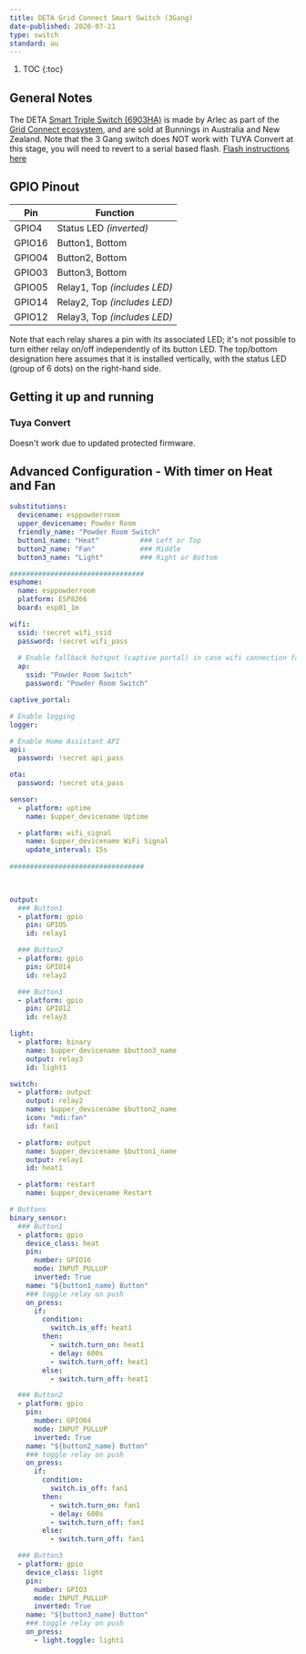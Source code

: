 ```yaml
---
title: DETA Grid Connect Smart Switch (3Gang)
date-published: 2020-07-21
type: switch
standard: au
---
```


1. TOC
{:toc}

## General Notes

The DETA [Smart Triple Switch (6903HA)](https://www.bunnings.com.au/deta-grid-connect-smart-triple-gang-touch-light-switch_p0161014) is made by Arlec as part of the [Grid Connect ecosystem](https://grid-connect.com.au/), and are sold at Bunnings in Australia and New Zealand.  Note that the 3 Gang switch does NOT work with TUYA Convert at this stage, you will need to revert to a serial based flash. [Flash instructions here](https://blog.mikejmcguire.com/2020/05/22/deta-grid-connect-3-and-4-gang-light-switches-and-home-assistant/)

## GPIO Pinout

| Pin     | Function                           |
|---------|------------------------------------|
| GPIO4   | Status LED *(inverted)*            |
| GPIO16  | Button1, Bottom                    |
| GPIO04  | Button2, Bottom                    |
| GPIO03  | Button3, Bottom                    |
| GPIO05  | Relay1, Top *(includes LED)*       |
| GPIO14  | Relay2, Top *(includes LED)*       |
| GPIO12  | Relay3, Top *(includes LED)*       |

Note that each relay shares a pin with its associated LED; it's not possible to turn either relay on/off independently of its button LED.
The top/bottom designation here assumes that it is installed vertically, with the status LED (group of 6 dots) on the right-hand side.

## Getting it up and running

### Tuya Convert

Doesn't work due to updated protected firmware.

## Advanced Configuration - With timer on Heat and Fan

```yaml
substitutions:
  devicename: esppowderroom
  upper_devicename: Powder Room
  friendly_name: "Powder Room Switch"
  button1_name: "Heat"          ### Left or Top
  button2_name: "Fan"           ### Middle
  button3_name: "Light"         ### Right or Bottom

#################################
esphome:
  name: esppowderroom
  platform: ESP8266
  board: esp01_1m

wifi:
  ssid: !secret wifi_ssid
  password: !secret wifi_pass
  
  # Enable fallback hotspot (captive portal) in case wifi connection fails
  ap:
    ssid: "Powder Room Switch"
    password: "Powder Room Switch"

captive_portal:

# Enable logging
logger:

# Enable Home Assistant API
api:
  password: !secret api_pass

ota:
  password: !secret ota_pass

sensor:
  - platform: uptime
    name: $upper_devicename Uptime

  - platform: wifi_signal
    name: $upper_devicename WiFi Signal
    update_interval: 15s
    
#################################  
  


output:
  ### Button1
  - platform: gpio
    pin: GPIO5
    id: relay1

  ### Button2
  - platform: gpio
    pin: GPIO14
    id: relay2

  ### Button3
  - platform: gpio
    pin: GPIO12
    id: relay3

light:
  - platform: binary
    name: $upper_devicename $button3_name
    output: relay3
    id: light1

switch:
  - platform: output
    output: relay2
    name: $upper_devicename $button2_name
    icon: "mdi:fan"
    id: fan1

  - platform: output
    name: $upper_devicename $button1_name
    output: relay1
    id: heat1

  - platform: restart
    name: $upper_devicename Restart

# Buttons
binary_sensor:
  ### Button1
  - platform: gpio
    device_class: heat
    pin:
      number: GPIO16
      mode: INPUT_PULLUP
      inverted: True
    name: "${button1_name} Button"
    ### toggle relay on push
    on_press:
      if:
        condition:
          switch.is_off: heat1
        then:
          - switch.turn_on: heat1
          - delay: 600s
          - switch.turn_off: heat1
        else:
          - switch.turn_off: heat1  

  ### Button2
  - platform: gpio
    pin:
      number: GPIO04
      mode: INPUT_PULLUP
      inverted: True
    name: "${button2_name} Button"
    ### toggle relay on push
    on_press:
      if:
        condition:
          switch.is_off: fan1
        then:
          - switch.turn_on: fan1
          - delay: 600s
          - switch.turn_off: fan1
        else:
          - switch.turn_off: fan1

  ### Button3
  - platform: gpio
    device_class: light
    pin:
      number: GPIO3
      mode: INPUT_PULLUP
      inverted: True
    name: "${button3_name} Button"
    ### toggle relay on push
    on_press:
      - light.toggle: light1

```
